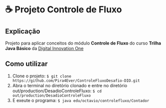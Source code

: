 # ☕ Projeto Controle de Fluxo

## Explicação
Projeto para aplicar conceitos do módulo **Controle de Fluxo** do curso **Trilha Java Básico** da [Digital Innovation One](https://www.dio.me)

## Como utilizar
1. Clone o projeto: `$ git clone https://github.com/Pira4Ever/ControleFluxoDesafio-DIO.git`
2. Abra o terminal no diretório clonado e entre no diretório out/production/DesadioControleFluxo: `$ cd out/production/DesadioControleFluxo`
3. E exeute o programa: `$ java edu/octavio/controlefluxo/Contador`